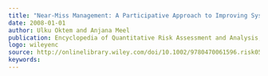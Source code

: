 ```yaml
---
title: "Near-Miss Management: A Participative Approach to Improving System Reliability"
date: 2008-01-01
author: Ulku Oktem and Anjana Meel
publication: Encyclopedia of Quantitative Risk Assessment and Analysis, Melnick, E., and Everitt, B. (eds.) John Wiley & Sons Ltd.
logo: wileyenc
source: http://onlinelibrary.wiley.com/doi/10.1002/9780470061596.risk0508/full
keywords:
---
```





